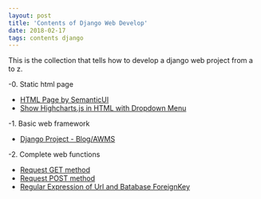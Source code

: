 ```yaml
---
layout: post
title: 'Contents of Django Web Develop'
date: 2018-02-17
tags: contents django
---
```


This is the collection that tells how to develop a django web project from a to z.

-0. Static html page
  - [HTML Page by SemanticUI](https://davidkorea.github.io/2018/01/26/html-page-by-semanticui.html)
  - [Show Highcharts.js in HTML with Dropdown Menu](https://davidkorea.github.io/2018/01/29/Show-Highcharts-js-in-HTML-with-Dropdown-Menu.html)

-1. Basic web framework
  - [Django Project - Blog/AWMS](https://davidkorea.github.io/2018/02/08/django-project-blog-awms.html)

-2. Complete web functions
  - [Request GET method](https://davidkorea.github.io/2018/02/10/request-get.html)
  - [Request POST method](https://davidkorea.github.io/2018/02/11/request-post.html)
  - [Regular Expression of Url and Batabase ForeignKey](https://davidkorea.github.io/2018/02/13/regular-expression-of-url-and-ratabase-foreignkey.html)

